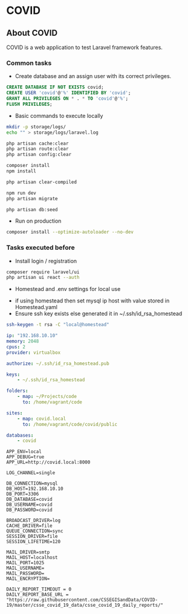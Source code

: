 # COVID

## About COVID

COVID is a web application to test Laravel framework features.

### Common tasks

* Create database and an assign user with its correct privileges.
```sql
CREATE DATABASE IF NOT EXISTS covid;
CREATE USER 'covid'@'%' IDENTIFIED BY 'covid';
GRANT ALL PRIVILEGES ON * . * TO 'covid'@'%';
FLUSH PRIVILEGES;
```

* Basic commands to execute locally
```bash
mkdir -p storage/logs/
echo "" > storage/logs/laravel.log

php artisan cache:clear
php artisan route:clear
php artisan config:clear

composer install
npm install

php artisan clear-compiled

npm run dev
php artisan migrate

php artisan db:seed
```

* Run on production
```bash
composer install --optimize-autoloader --no-dev
```

### Tasks executed before

* Install login / registration
```bash
composer require laravel/ui
php artisan ui react --auth
```

* Homestead and .env settings for local use
- if using homestead then set mysql ip host with value stored in Homestead.yaml
- Ensure ssh key exists else generated it in ~/.ssh/id_rsa_homestead

```bash
ssh-keygen -t rsa -C "local@homestead"
```

```yaml
ip: "192.168.10.10"
memory: 2048
cpus: 2
provider: virtualbox

authorize: ~/.ssh/id_rsa_homestead.pub

keys:
    - ~/.ssh/id_rsa_homestead

folders:
    - map: ~/Projects/code
      to: /home/vagrant/code

sites:
    - map: covid.local
      to: /home/vagrant/code/covid/public

databases:
    - covid
```   

```dotenv
APP_ENV=local
APP_DEBUG=true
APP_URL=http://covid.local:8000

LOG_CHANNEL=single

DB_CONNECTION=mysql
DB_HOST=192.168.10.10
DB_PORT=3306
DB_DATABASE=covid
DB_USERNAME=covid
DB_PASSWORD=covid

BROADCAST_DRIVER=log
CACHE_DRIVER=file
QUEUE_CONNECTION=sync
SESSION_DRIVER=file
SESSION_LIFETIME=120

MAIL_DRIVER=smtp
MAIL_HOST=localhost
MAIL_PORT=1025
MAIL_USERNAME=
MAIL_PASSWORD=
MAIL_ENCRYPTION=

DAILY_REPORT_TIMEOUT = 0
DAILY_REPORT_BASE_URL = "https://raw.githubusercontent.com/CSSEGISandData/COVID-19/master/csse_covid_19_data/csse_covid_19_daily_reports/"
```